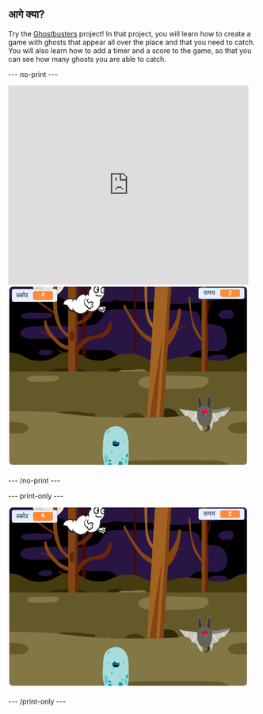## आगे क्या?

Try the [Ghostbusters](https://projects.raspberrypi.org/en/projects/ghostbusters?utm_source=pathway&utm_medium=whatnext&utm_campaign=projects) project! In that project, you will learn how to create a game with ghosts that appear all over the place and that you need to catch. You will also learn how to add a timer and a score to the game, so that you can see how many ghosts you are able to catch.

\--- no-print \---

<div class="scratch-preview">
  <iframe allowtransparency="true" width="485" height="402" src="https://scratch.mit.edu/projects/embed/276874679/?autostart=false" frameborder="0" scrolling="no"></iframe>
  <img src="images/ghostbusters-static.png">
</div>

\--- /no-print \---

\--- print-only \---

![showcase](images/ghostbusters-static.png)

\--- /print-only \---